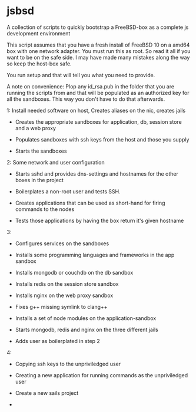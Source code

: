 # jsbsd

A collection of scripts to quickly bootstrap a FreeBSD-box as a complete js development environment


This script assumes that you have a fresh install of FreeBSD 10 on a amd64 box with one network adapter. 
You must run this as root. So read it all if you want to be on the safe side. I may have made many mistakes along the way so keep the host-box safe.

You run setup and that will tell you what you need to provide.

A note on convenience: Plop any id_rsa.pub in the folder that you are running the scripts from and that will be populated as an authorized key for all the sandboxes. This way you don't have to do that afterwards. 


1: Install needed software on host, Creates aliases on the nic, creates jails 

   * Creates the appropriate sandboxes for application, db, session store and a web proxy

   * Populates sandboxes with ssh keys from the host and those you supply

   * Starts the sandboxes

2: Some network and user configuration

   * Starts sshd and provides dns-settings and hostnames for the other boxes in the project

   * Boilerplates a non-root user and tests SSH. 

   * Creates applications that can be used as short-hand for firing commands to the nodes

   * Tests those applications by having the box return it's given hostname

3: 

   * Configures services on the sandboxes

   * Installs some programming languages and frameworks in the app sandbox

   * Installs mongodb or couchdb on the db sandbox

   * Installs redis on the session store sandbox

   * Installs nginx on the web proxy sandbox

   * Fixes g++ missing symlink to clang++

   * Installs a set of node modules on the application-sandbox

   * Starts mongodb, redis and nginx on the three different jails

   * Adds user as boilerplated in step 2

4: 

   * Copying ssh keys to the unpriviledged user

   * Creating a new application for running commands as the unpriviledged user

   * Create a new sails project

   * 

